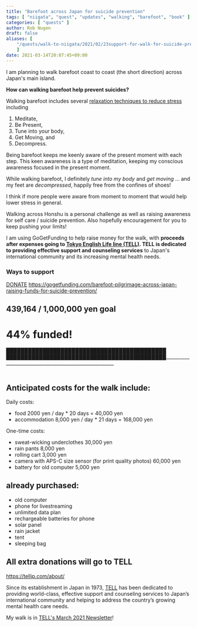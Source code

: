 ```yaml
---
title: "Barefoot across Japan for suicide prevention"
tags: [ "niigata", "quest", "updates", "walking", "barefoot", "book" ]
categories: [ "quests" ]
author: Rob Nugen
draft: false
aliases: [
    "/quests/walk-to-niigata/2021/02/23support-for-walk-for-suicide-prevention/",
    ]
date: 2021-03-14T20:07:45+09:00
---
```


I am planning to walk barefoot coast to coast (the short direction) across Japan's main island.

**How can walking barefoot help prevent suicides?**

Walking barefoot includes several
[relaxation techniques to reduce stress](https://www.webmd.com/balance/features/blissing-out-10-relaxation-techniques-reduce-stress-spot) including

1. Meditate,
2. Be Present,
3. Tune into your body,
4. Get Moving, and
5. Decompress.

Being barefoot keeps me keenly aware
of the present moment with each step.
This keen awareness is a type of meditation,
keeping my conscious awareness
focused in the present moment.

While walking barefoot,
I definitely *tune into my body*
and
*get moving*
...
and my feet are *decompressed*,
happily free from the confines of shoes!

I think if more people were aware
from moment to moment that would
help lower stress in general.

Walking across Honshu
is a personal challenge as well as
raising awareness for self care / suicide prevention.
Also hopefully encouragement for you to keep pushing your limits!

I am using GoGetFunding to help raise money for the walk,
with **proceeds after expenses going to
[Tokyo English Life line (TELL)](https://telljp.com/).
TELL is dedicated to providing effective support and counseling services**
to Japan's international community and its increasing mental health needs.

### Ways to support

<div class="action-btns">
  <a target="_blank" href="https://gogetfunding.com/barefoot-pilgrimage-across-japan-raising-funds-for-suicide-prevention/" class="ggf btn btn-warning btn-orange">DONATE</a>
  <a target="_blank" href="https://gogetfunding.com/barefoot-pilgrimage-across-japan-raising-funds-for-suicide-prevention/" >https://gogetfunding.com/barefoot-pilgrimage-across-japan-raising-funds-for-suicide-prevention/</a>
</div>

## 439,164 / 1,000,000 yen goal

#   44% funded!

<div class="thermometer">
████████████████████████████████████████████
████████████████████████████████████████████________________________________________________________
</div>

<!--
1234567890123456789012345678901234567890123456789012345678901234567890123456789012345678901234567890
  -->
<br>

## Anticipated costs for the walk include:

Daily costs:

* food 2000 yen / day  * 20 days = 40,000 yen
* accommodation 8,000 yen / day * 21 days = 168,000 yen

One-time costs:

* sweat-wicking underclothes  30,000 yen
* rain pants      8,000 yen
* rolling cart 3,000 yen
* camera with APS-C size sensor (for print quality photos) 60,000 yen
* battery for old computer 5,000 yen

## already purchased:

* old computer
* phone for livestreaming
* unlimited data plan
* rechargeable batteries for phone
* solar panel
* rain jacket
* tent
* sleeping bag

## All extra donations will go to TELL

<div class="note"><a href="https://telljp.com/about/">https://telljp.com/about/</a></div>

Since its establishment in Japan in 1973, [TELL](https://telljp.com/) has been dedicated to providing world-class, effective support and counseling services to Japan’s international community and helping to address the country’s growing mental health care needs.

My walk is in [TELL's March 2021 Newsletter](https://mailchi.mp/telljp.com/march-news-from-tell-1784614)!

